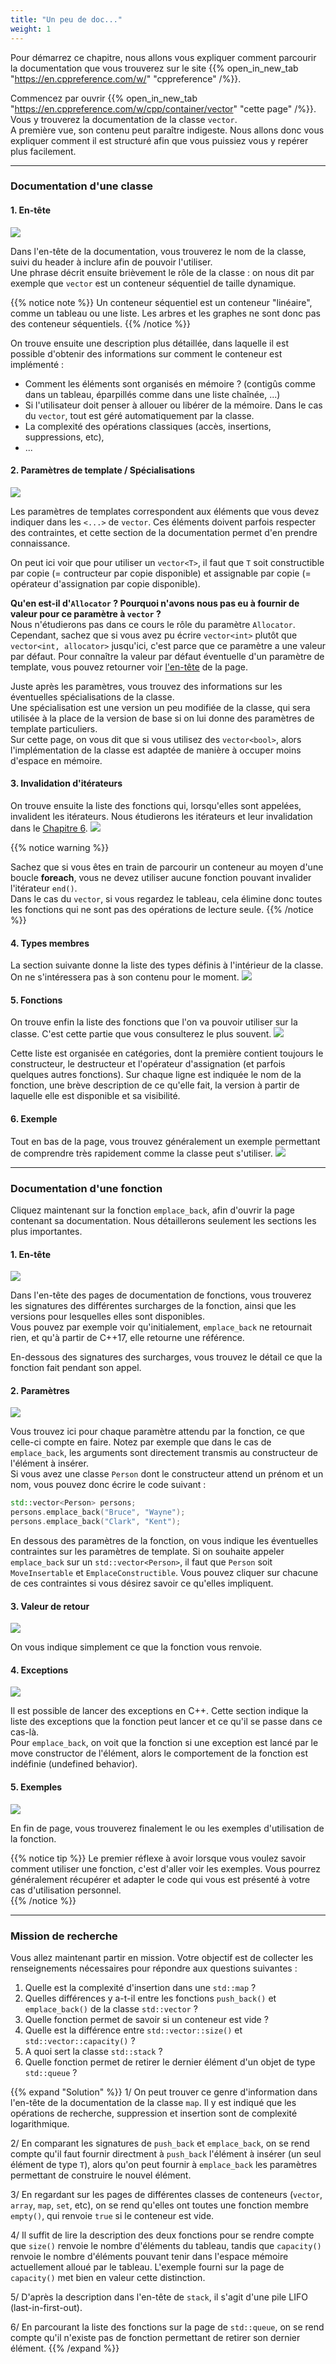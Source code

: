 ```yaml
---
title: "Un peu de doc..."
weight: 1
---
```


Pour démarrez ce chapitre, nous allons vous expliquer comment parcourir la documentation que vous trouverez sur le site {{% open_in_new_tab "https://en.cppreference.com/w/" "cppreference" /%}}.

Commencez par ouvrir {{% open_in_new_tab "https://en.cppreference.com/w/cpp/container/vector" "cette page" /%}}. Vous y trouverez la documentation de la classe `vector`.\
A première vue, son contenu peut paraître indigeste. Nous allons donc vous expliquer comment il est structuré afin que vous puissiez vous y repérer plus facilement.

---

### Documentation d'une classe

#### 1. En-tête

![](/CPP_Learning/images/chapter3/doc-vector-header.png)

Dans l'en-tête de la documentation, vous trouverez le nom de la classe, suivi du header à inclure afin de pouvoir l'utiliser.\
Une phrase décrit ensuite brièvement le rôle de la classe : on nous dit par exemple que `vector` est un conteneur séquentiel de taille dynamique.

{{% notice note %}}
Un conteneur séquentiel est un conteneur "linéaire", comme un tableau ou une liste. Les arbres et les graphes ne sont donc pas des conteneur séquentiels. 
{{% /notice %}}

On trouve ensuite une description plus détaillée, dans laquelle il est possible d'obtenir des informations sur comment le conteneur est implémenté :
- Comment les éléments sont organisés en mémoire ? (contigûs comme dans un tableau, éparpillés comme dans une liste chaînée, ...)
- Si l'utilisateur doit penser à allouer ou libérer de la mémoire. Dans le cas du `vector`, tout est géré automatiquement par la classe.
- La complexité des opérations classiques (accès, insertions, suppressions, etc),
- ...


#### 2. Paramètres de template / Spécialisations

![](/CPP_Learning/images/chapter3/doc-vector-params.png)

Les paramètres de templates correspondent aux éléments que vous devez indiquer dans les `<...>` de `vector`. Ces éléments doivent parfois respecter des contraintes, et cette section de la documentation permet d'en prendre connaissance. 

On peut ici voir que pour utiliser un `vector<T>`, il faut que `T` soit constructible par copie (= contructeur par copie disponible) et assignable par copie (= opérateur d'assignation par copie disponible).

**Qu'en est-il d'`Allocator` ? Pourquoi n'avons nous pas eu à fournir de valeur pour ce paramètre à `vector` ?**\
Nous n'étudierons pas dans ce cours le rôle du paramètre `Allocator`. Cependant, sachez que si vous avez pu écrire `vector<int>` plutôt que `vector<int, allocator>` jusqu'ici, c'est parce que ce paramètre a une valeur par défaut. Pour connaître la valeur par défaut éventuelle d'un paramètre de template, vous pouvez retourner voir [l'en-tête](./#1-en-tête) de la page.

Juste après les paramètres, vous trouvez des informations sur les éventuelles spécialisations de la classe.\
Une spécialisation est une version un peu modifiée de la classe, qui sera utilisée à la place de la version de base si on lui donne  des paramètres de template particuliers.\
Sur cette page, on vous dit que si vous utilisez des `vector<bool>`, alors l'implémentation de la classe est adaptée de manière à occuper moins d'espace en mémoire.  

#### 3. Invalidation d'itérateurs

On trouve ensuite la liste des fonctions qui, lorsqu'elles sont appelées, invalident les itérateurs. Nous étudierons les itérateurs et leur invalidation dans le [Chapitre 6](/chapter6).
![](/CPP_Learning/images/chapter3/doc-vector-it.png)

{{% notice warning %}}

Sachez que si vous êtes en train de parcourir un conteneur au moyen d'une boucle **foreach**, vous ne devez utiliser aucune fonction pouvant invalider l'itérateur `end()`.\
Dans le cas du `vector`, si vous regardez le tableau, cela élimine donc toutes les fonctions qui ne sont pas des opérations de lecture seule.
{{% /notice %}}

#### 4. Types membres

La section suivante donne la liste des types définis à l'intérieur de la classe. On ne s'intéressera pas à son contenu pour le moment.
![](/CPP_Learning/images/chapter3/doc-vector-types.png)

#### 5. Fonctions

On trouve enfin la liste des fonctions que l'on va pouvoir utiliser sur la classe. C'est cette partie que vous consulterez le plus souvent.
![](/CPP_Learning/images/chapter3/doc-vector-fcns.png)

Cette liste est organisée en catégories, dont la première contient toujours le constructeur, le destructeur et l'opérateur d'assignation (et parfois quelques autres fonctions).
Sur chaque ligne est indiquée le nom de la fonction, une brève description de ce qu'elle fait, la version à partir de laquelle elle est disponible et sa visibilité.

#### 6. Exemple

Tout en bas de la page, vous trouvez généralement un exemple permettant de comprendre très rapidement comme la classe peut s'utiliser.
![](/CPP_Learning/images/chapter3/doc-vector-ex.png)


---

### Documentation d'une fonction

Cliquez maintenant sur la fonction `emplace_back`, afin d'ouvrir la page contenant sa documentation. Nous détaillerons seulement les sections les plus importantes.

#### 1. En-tête

![](/CPP_Learning/images/chapter3/doc-fcn-header.png)

Dans l'en-tête des pages de documentation de fonctions, vous trouverez les signatures des différentes surcharges de la fonction, ainsi que les versions pour lesquelles elles sont disponibles.\
Vous pouvez par exemple voir qu'initialement, `emplace_back` ne retournait rien, et qu'à partir de C++17, elle retourne une référence.

En-dessous des signatures des surcharges, vous trouvez le détail ce que la fonction fait pendant son appel.

#### 2. Paramètres

![](/CPP_Learning/images/chapter3/doc-fcn-params.png)

Vous trouvez ici pour chaque paramètre attendu par la fonction, ce que celle-ci compte en faire. Notez par exemple que dans le cas de `emplace_back`, les arguments sont directement transmis au constructeur de l'élément à insérer.\
Si vous avez une classe `Person` dont le constructeur attend un prénom et un nom, vous pouvez donc écrire le code suivant :
```cpp
std::vector<Person> persons;
persons.emplace_back("Bruce", "Wayne");
persons.emplace_back("Clark", "Kent");
``` 

En dessous des paramètres de la fonction, on vous indique les éventuelles contraintes sur les paramètres de template. Si on souhaite appeler `emplace_back` sur un `std::vector<Person>`, il faut que `Person` soit `MoveInsertable` et `EmplaceConstructible`. Vous pouvez cliquer sur chacune de ces contraintes si vous désirez savoir ce qu'elles impliquent.

#### 3. Valeur de retour
 
![](/CPP_Learning/images/chapter3/doc-fcn-return.png)

On vous indique simplement ce que la fonction vous renvoie.

#### 4. Exceptions

![](/CPP_Learning/images/chapter3/doc-fcn-exceptions.png)

Il est possible de lancer des exceptions en C++. Cette section indique la liste des exceptions que la fonction peut lancer et ce qu'il se passe dans ce cas-là.\
Pour `emplace_back`, on voit que la fonction si une exception est lancé par le move constructor de l'élément, alors le comportement de la fonction est indéfinie (undefined behavior).

#### 5. Exemples

![](/CPP_Learning/images/chapter3/doc-fcn-ex.png)

En fin de page, vous trouverez finalement le ou les exemples d'utilisation de la fonction.

{{% notice tip %}}
Le premier réflexe à avoir lorsque vous voulez savoir comment utiliser une fonction, c'est d'aller voir les exemples. Vous pourrez généralement récupérer et adapter le code qui vous est présenté à votre cas d'utilisation personnel.   
{{% /notice %}}

---

### Mission de recherche

Vous allez maintenant partir en mission. Votre objectif est de collecter les renseignements nécessaires pour répondre aux questions suivantes :
1. Quelle est la complexité d'insertion dans une `std::map` ?
2. Quelles différences y a-t-il entre les fonctions `push_back()` et `emplace_back()` de la classe `std::vector` ? 
3. Quelle fonction permet de savoir si un conteneur est vide ?
4. Quelle est la différence entre `std::vector::size()` et `std::vector::capacity()` ?
5. A quoi sert la classe `std::stack` ?
6. Quelle fonction permet de retirer le dernier élément d'un objet de type `std::queue` ?

{{% expand "Solution" %}}
1/ On peut trouver ce genre d'information dans l'en-tête de la documentation de la classe `map`. Il y est indiqué que les opérations de recherche, suppression et insertion sont de complexité logarithmique.

2/ En comparant les signatures de `push_back` et `emplace_back`, on se rend compte qu'il faut fournir directment à `push_back` l'élément à insérer (un seul élément de type `T`), alors qu'on peut fournir à `emplace_back` les paramètres permettant de construire le nouvel élément.

3/ En regardant sur les pages de différentes classes de conteneurs (`vector`, `array`, `map`, `set`, etc), on se rend qu'elles ont toutes une fonction membre `empty()`, qui renvoie `true` si le conteneur est vide.

4/ Il suffit de lire la description des deux fonctions pour se rendre compte que `size()` renvoie le nombre d'éléments du tableau, tandis que `capacity()` renvoie le nombre d'éléments pouvant tenir dans l'espace mémoire actuellement alloué par le tableau. L'exemple fourni sur la page de `capacity()` met bien en valeur cette distinction.

5/ D'après la description dans l'en-tête de `stack`, il s'agit d'une pile LIFO (last-in-first-out).

6/ En parcourant la liste des fonctions sur la page de `std::queue`, on se rend compte qu'il n'existe pas de fonction permettant de retirer son dernier élément.
{{% /expand %}}


